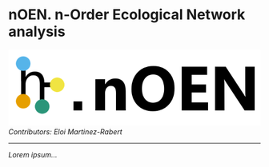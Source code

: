 # nOEN. n-Order Ecological Network analysis

![Logo](Logo/Banner.png)
<br>*Contributors: Eloi Martinez-Rabert*

____________________________

_Lorem ipsum..._
